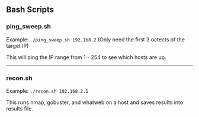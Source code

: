## Bash Scripts

### ping_sweep.sh

Example: `./ping_sweep.sh 192.168.2` (Only need the first 3 octects of the target IP)

This will ping the IP range from 1 - 254 to see which hosts are up.

***

### recon.sh

Example: `./recon.sh 192.168.2.1`

This runs nmap, gobuster, and whatweb on a host and saves results into results file.